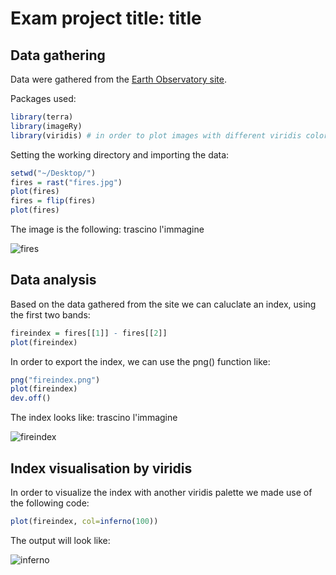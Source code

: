 # Exam project title: title

## Data gathering

Data were gathered from the [Earth Observatory site](https://earthobservatory.nasa.gov/).

Packages used:

``` r
library(terra)
library(imageRy)
library(viridis) # in order to plot images with different viridis color ramp palettes
```

Setting the working directory and importing the data:

``` r
setwd("~/Desktop/")
fires = rast("fires.jpg")
plot(fires)
fires = flip(fires)
plot(fires)
```

The image is the following: trascino l'immagine

![fires](https://github.com/user-attachments/assets/e0f07ba3-8883-4b8b-b9e8-8e1a2049f296)

## Data analysis

Based on the data gathered from the site we can caluclate an index, using the first two bands:

``` r
fireindex = fires[[1]] - fires[[2]]
plot(fireindex)
```

In order to export the index, we can use the png() function like:

``` r
png("fireindex.png")
plot(fireindex)
dev.off()
```

The index looks like: trascino l'immagine

![fireindex](https://github.com/user-attachments/assets/0690737f-e49b-4b94-9178-29ad76804765)

## Index visualisation by viridis

In order to visualize the index with another viridis palette we made use of the following code:

``` r
plot(fireindex, col=inferno(100))
```

The output will look like:

![inferno](https://github.com/user-attachments/assets/9bab43f4-5374-4e4d-9115-25a1c234fea6)
